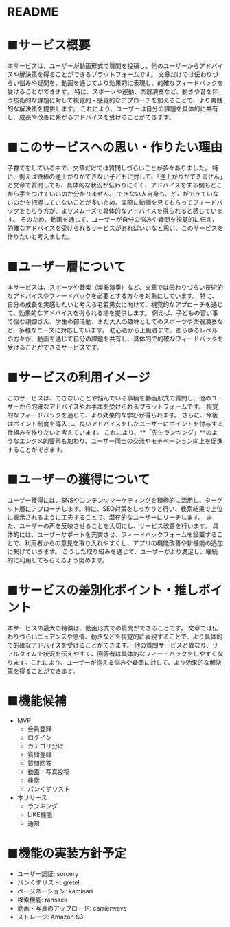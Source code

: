 # README
# ■サービス概要 
本サービスは、ユーザーが動画形式で質問を投稿し、他のユーザーからアドバイスや解決策を得ることができるプラットフォームです。
文章だけでは伝わりづらい悩みや疑問を、動画を通じてより効果的に表現し、的確なフィードバックを受けることができます。
特に、スポーツや運動、楽器演奏など、動きや音を伴う技術的な課題に対して視覚的・感覚的なアプローチを加えることで、より実践的な解決策を提供します。
これにより、ユーザーは自分の課題を具体的に共有し、成長や改善に繋がるアドバイスを受けることができます。
# ■このサービスへの思い・作りたい理由 
子育てをしている中で、文章だけでは質問しづらいことが多々ありました。
特に、例えば鉄棒の逆上がりができない子どもに対して、「逆上がりができません」と文章で質問しても、具体的な状況が伝わりにくく、アドバイスをする側もどこから手をつけていいのか分かりません。
できない人自身も、どこができていないのかを把握していないことが多いため、実際に動画を見てもらってフィードバックをもらう方が、よりスムーズで具体的なアドバイスを得られると感じています。 
そのため、動画を通じて、ユーザーが自分の悩みや疑問を視覚的に伝え、的確なアドバイスを受けられるサービスがあればいいなと思い、このサービスを作りたいと考えました。 
# ■ユーザー層について 
本サービスは、スポーツや音楽（楽器演奏）など、文章では伝わりづらい技術的なアドバイスやフィードバックを必要とする方々を対象にしています。
特に、自分の成長を実感したいと考える老若男女に向けて、視覚的なアプローチを通じて、効果的なアドバイスを得られる場を提供します。
例えば、子どもの習い事で悩む親御さん、学生の部活動、また大人の趣味としてのスポーツや楽器演奏など、多様なニーズに対応しています。
初心者から上級者まで、あらゆるレベルの方々が、動画を通じて自分の課題を共有し、具体的で的確なフィードバックを受けることができるサービスです。
# ■サービスの利用イメージ 
このサービスは、できないことや悩んでいる事柄を動画形式で質問し、他のユーザーから的確なアドバイスやお手本を受けられるプラットフォームです。
視覚的なフィードバックを通じて、より効果的な学びが得られます。 
さらに、今後はポイント制度を導入し、良いアドバイスをしたユーザーにポイントを付与する仕組みを作りたいと考えています。
これにより、**「先生ランキング」**のようなエンタメ的要素も加わり、ユーザー同士の交流やモチベーション向上を促進することができます。 
# ■ユーザーの獲得について
ユーザー獲得には、SNSやコンテンツマーケティングを積極的に活用し、ターゲット層にアプローチします。特に、SEO対策をしっかりと行い、検索結果で上位に表示されるように工夫することで、潜在的なユーザーにリーチします。
また、ユーザーの声を反映させることを大切にし、サービス改善を行います。
具体的には、ユーザーサポートを充実させ、フィードバックフォームを設置することで、利用者からの意見を取り入れやすくし、アプリの機能改善や新機能の追加に繋げていきます。
こうした取り組みを通じて、ユーザーがより満足し、継続的に利用してもらえるよう努めます。 
# ■サービスの差別化ポイント・推しポイント
本サービスの最大の特徴は、動画形式での質問ができることです。
文章では伝わりづらいニュアンスや感情、動きなどを視覚的に表現することで、より具体的で的確なアドバイスを受けることができます。
他の質問サービスと異なり、リアルタイムで状況を伝えやすく、回答者は具体的なフィードバックをしやすくなります。これにより、ユーザーが抱える悩みや疑問に対して、より効果的な解決策を得ることができます。 
# ■機能候補
- MVP
  - 会員登録
  - ログイン
  - カテゴリ分け
  - 質問登録
  - 質問回答
  - 動画・写真投稿
  - 検索 
  - パンくずリスト
- 本リリース
  - ランキング
  - LIKE機能
  - 通知 
# ■機能の実装方針予定
- ユーザー認証: sorcery
- パンくずリスト: gretel
- ページネーション: kaminari
- 検索機能: ransack
- 動画・写真のアップロード: carrierwave
- ストレージ: Amazon S3
